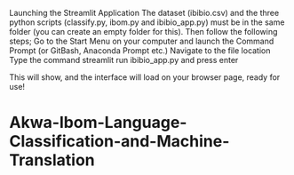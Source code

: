 Launching the Streamlit Application
The dataset (ibibio.csv) and the three python scripts (classify.py, ibom.py and ibibio_app.py) must be in the same folder (you can create an empty folder for this). Then follow the following steps;
Go to the Start Menu on your computer and launch the Command Prompt (or GitBash, Anaconda Prompt etc.)
Navigate to the file location
Type the command streamlit run ibibio_app.py and press enter

This will show, and the interface will load on your browser page, ready for use!

# Akwa-Ibom-Language-Classification-and-Machine-Translation
